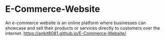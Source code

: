 # E-Commerce-Website
An e-commerce website is an online platform where businesses can showcase and sell their products or services directly to customers over the internet.
https://ankit8081.github.io/E-Commerce-Website/
